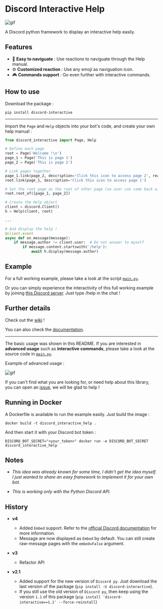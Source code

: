 # Discord Interactive Help

![gif](https://user-images.githubusercontent.com/22237185/53283254-da5a3100-3786-11e9-95cd-cd4dd4859bd2.gif)

A Discord python framework to display an interactive help easily.

## Features

* 🔆 **Easy to naviguate** : Use reactions to naviguate through the Help manual.
* ⚙ **Customized reaction** : Use any emoji as naviguation icon.
* 🎮 **Commands support** : Go even further with interactive commands.

## How to use

Download the package :

`pip install discord-interactive`

---

Import the `Page` and `Help` objects into your bot's code, and create your own help manual :

```py
from discord_interactive import Page, Help

# Define each page
root = Page('Welcome !\n')
page_1 = Page('This is page 1')
page_2 = Page('This is page 2')

# Link pages together
page_1.link(page_2, description='Click this icon to access page 2', reaction='💩')
root.link(page_1, description='Click this icon to access page 1')

# Set the root page as the root of other page (so user can come back with a specific reaction)
root.root_of([page_1, page_2])

# Create the Help object
client = discord.Client()
h = Help(client, root)

...

# And display the help !
@client.event
async def on_message(message):
    if message.author != client.user:  # Do not answer to myself
        if message.content.startswith('/help'):
            await h.display(message.author)
```

## Example

For a full working example, please take a look at the script [`main.py`](https://github.com/astariul/discord_interactive_help/blob/main/main.py).

Or you can simply experience the interactivity of this full working example by joining [this Discord server](https://discord.gg/cH6hUbw). Just type /help in the chat !

## Further details

Check out the [wiki](https://github.com/astariul/discord_interactive_help/wiki) !

You can also check the [documentation](https://github.com/astariul/discord_interactive_help/wiki/Documentation).

---

The basic usage was shown in this README. If you are interested in **advanced usage** such as **interactive commands**, please take a look at the source code in [`main.py`](https://github.com/astariul/discord_interactive_help/blob/main/main.py).

Example of advanced usage :

![gif](https://user-images.githubusercontent.com/22237185/53492662-c4c56e00-3adc-11e9-8be8-1b10d9f85e8a.gif)

If you can't find what you are looking for, or need help about this library, you can open an [issue](https://github.com/astariul/discord_interactive_help/issues), we will be glad to help !

## Running in Docker

A Dockerfile is available to run the example easily. Just build the image :

```
docker build -t discord_interactive_help .
```

And then start it with your Discord bot token :

```
DISCORD_BOT_SECRET="<your_token>" docker run -e DISCORD_BOT_SECRET discord_interactive_help
```

## Notes

* *This idea was already known for some time, I didn't get the idea myself. I just wanted to share an easy framework to implement it for your own bot.*

* *This is working only with the Python Discord API.*

## History

* **v4**
    * Added `Embed` support. Refer to the [official Discord documentation](https://discordpy.readthedocs.io/en/latest/api.html#embed) for more information.
    * Message are now displayed as `Embed` by default. You can still create raw-message pages with the `embed=False` argument.

* **v3**
    * Refactor API

* **v2.1**
    * Added support for the new version of `Discord py`. Just download the last version of the package (`pip install -U discord-interactive`).
    * If you still use the old version of `Discord py`, then keep using the version `1.1` of this package (`pip install 'discord-interactive==1.1' --force-reinstall`)
